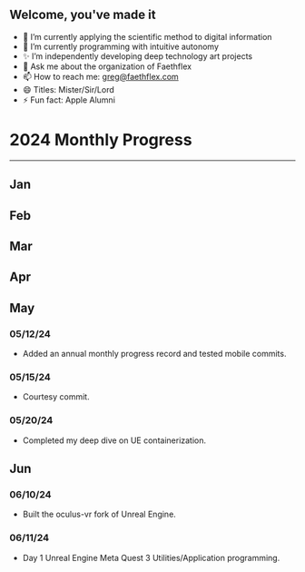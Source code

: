 ## Welcome, you've made it

- 🔭 I’m currently applying the scientific method to digital information
- 🌱 I’m currently programming with intuitive autonomy
- ✨ I’m independently developing deep technology art projects
- 💬 Ask me about the organization of Faethflex
- 📫 How to reach me: greg@faethflex.com
- 😄 Titles: Mister/Sir/Lord
- ⚡ Fun fact: Apple Alumni

# 2024 Monthly Progress
----------------
## Jan
## Feb
## Mar
## Apr
## May
### 05/12/24
- Added an annual monthly progress record and tested mobile commits.
### 05/15/24
- Courtesy commit.
### 05/20/24
- Completed my deep dive on UE containerization.
## Jun
### 06/10/24
- Built the oculus-vr fork of Unreal Engine.
### 06/11/24
- Day 1 Unreal Engine Meta Quest 3 Utilities/Application programming.

